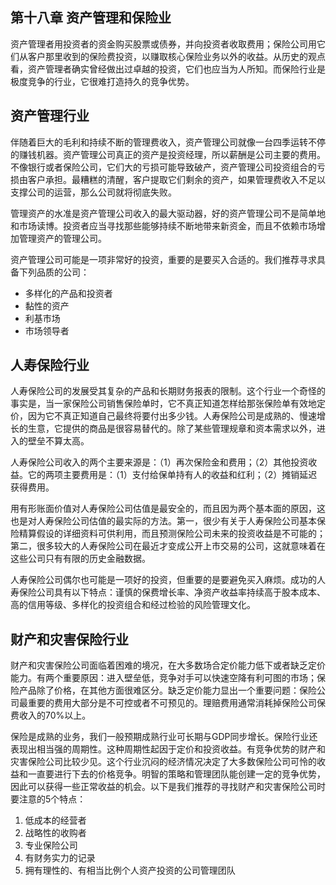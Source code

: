 ## 第十八章 资产管理和保险业

资产管理者用投资者的资金购买股票或债券，并向投资者收取费用；保险公司用它们从客户那里收到的保险费投资，以赚取核心保险业务以外的收益。从历史的观点看，资产管理者确实曾经做出过卓越的投资，它们也应当为人所知。而保险行业是极度竞争的行业，它很难打造持久的竞争优势。

## 资产管理行业

伴随着巨大的毛利和持续不断的管理费收入，资产管理公司就像一台四季运转不停的赚钱机器。资产管理公司真正的资产是投资经理，所以薪酬是公司主要的费用。不像银行或者保险公司，它们大的亏损可能导致破产，资产管理公司投资组合的亏损由客户承担。最糟糕的清醒，客户提取它们剩余的资产，如果管理费收入不足以支撑公司的运营，那么公司就将彻底失败。

管理资产的水准是资产管理公司收入的最大驱动器，好的资产管理公司不是简单地和市场读博。投资者应当寻找那些能够持续不断地带来新资金，而且不依赖市场增加管理资产的管理公司。

资产管理公司可能是一项非常好的投资，重要的是要买入合适的。我们推荐寻求具备下列品质的公司：

- 多样化的产品和投资者
- 黏性的资产
- 利基市场
- 市场领导者

## 人寿保险行业

人寿保险公司的发展受其复杂的产品和长期财务报表的限制。这个行业一个奇怪的事实是，当一家保险公司销售保险单时，它不真正知道怎样给那张保险单有效地定价，因为它不真正知道自己最终将要付出多少钱。人寿保险公司是成熟的、慢速增长的生意，它提供的商品是很容易替代的。除了某些管理规章和资本需求以外，进入的壁垒不算太高。

人寿保险公司收入的两个主要来源是：（1）再次保险金和费用；（2）其他投资收益。它的两项主要费用是：（1）支付给保单持有人的收益和红利；（2）摊销延迟获得费用。

用有形账面价值对人寿保险公司估值是最安全的，而且因为两个基本面的原因，这也是对人寿保险公司估值的最实际的方法。第一，很少有关于人寿保险公司基本保险精算假设的详细资料可供利用，而且预测保险公司未来的投资收益是不可能的；第二，很多较大的人寿保险公司在最近才变成公开上市交易的公司，这就意味着在这些公司只有有限的历史金融数据。

人寿保险公司偶尔也可能是一项好的投资，但重要的是要避免买入麻烦。成功的人寿保险公司具有以下特点：谨慎的保费增长率、净资产收益率持续高于股本成本、高的信用等级、多样化的投资组合和经过检验的风险管理文化。

## 财产和灾害保险行业

财产和灾害保险公司面临着困难的境况，在大多数场合定价能力低下或者缺乏定价能力。有两个重要原因：进入壁垒低，竞争对手可以快速空降有利可图的市场；保险产品除了价格，在其他方面很难区分。缺乏定价能力显出一个重要问题：保险公司最重要的费用大部分是不可控或者不可预见的。理赔费用通常消耗掉保险公司保费收入的70%以上。

保险是成熟的业务，我们一般预期成熟行业可长期与GDP同步增长。保险行业还表现出相当强的周期性。这种周期性起因于定价和投资收益。有竞争优势的财产和灾害保险公司比较少见。这个行业沉闷的经济情况决定了大多数保险公司可怜的收益和一直要进行下去的价格竞争。明智的策略和管理团队能创建一定的竞争优势，因此可以获得一些正常收益的机会。以下是我们推荐的寻找财产和灾害保险公司时要注意的5个特点：

1. 低成本的经营者
2. 战略性的收购者
3. 专业保险公司
4. 有财务实力的记录
5. 拥有理性的、有相当比例个人资产投资的公司管理团队

